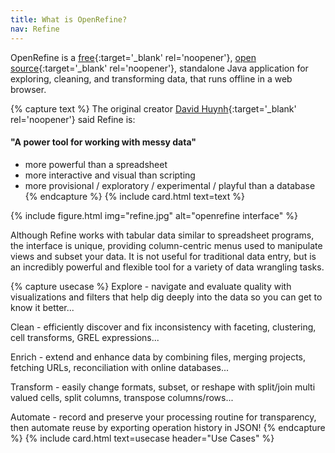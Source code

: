 ```yaml
---
title: What is OpenRefine?
nav: Refine
---
```


OpenRefine is a <span class="term">[free](https://www.gnu.org/philosophy/free-sw.en.html){:target='_blank' rel='noopener'}</span>, [open source](https://github.com/OpenRefine/OpenRefine){:target='_blank' rel='noopener'}, standalone Java application for <span class="term">exploring, cleaning, and transforming data</span>, that runs offline in a web browser. 

{% capture text %}
The original creator [David Huynh](http://web.archive.org/web/20141021040915/http://davidhuynh.net/spaces/nicar2011/tutorial.pdf){:target='_blank' rel='noopener'} said Refine is:

#### "A power tool for working with messy data"

- more powerful than a spreadsheet
- more interactive and visual than scripting
- more provisional / exploratory / experimental / playful than a database
{% endcapture %}
{% include card.html text=text %}

{% include figure.html img="refine.jpg" alt="openrefine interface" %}

Although Refine works with tabular data similar to spreadsheet programs, the interface is unique, providing column-centric menus used to manipulate views and subset your data.
It is not useful for traditional data entry, but is an incredibly powerful and flexible tool for a variety of data wrangling tasks.

{% capture usecase %}
<span class="term">Explore</span> - navigate and evaluate quality with visualizations and filters that help dig deeply into the data so you can get to know it better...

<span class="term">Clean</span> - efficiently discover and fix inconsistency with faceting, clustering, cell transforms, GREL expressions...

<span class="term">Enrich</span> - extend and enhance data by combining files, merging projects, fetching URLs, reconciliation with online databases...

<span class="term">Transform</span> - easily change formats, subset, or reshape with split/join multi valued cells, split columns, transpose columns/rows...

<span class="term">Automate</span> - record and preserve your processing routine for transparency, then automate reuse by exporting operation history in JSON!
{% endcapture %}
{% include card.html text=usecase header="Use Cases" %}

